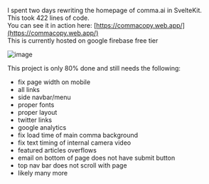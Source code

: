 I spent two days rewriting the homepage of comma.ai in SvelteKit.  
This took 422 lines of code.  
You can see it in action here: [https://commacopy.web.app/](https://commacopy.web.app/)  
This is currently hosted on google firebase free tier



![image](https://i.imgur.com/V1SryNH.jpg)

This project is only 80% done and still needs the following:  
* fix page width on mobile
* all links
* side navbar/menu
* proper fonts
* proper layout
* twitter links
* google analytics
* fix load time of main comma background
* fix text timing of internal camera video
* featured articles overflows
* email on bottom of page does not have submit button
* top nav bar does not scroll with page
* likely many more
